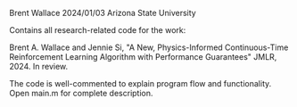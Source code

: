 Brent Wallace 2024/01/03 Arizona State University

Contains all research-related code for the work:

Brent A. Wallace and Jennie Si, "A New, Physics-Informed Continuous-Time Reinforcement Learning Algorithm with Performance Guarantees" JMLR, 2024. In review.

The code is well-commented to explain program flow and functionality. Open main.m for complete description.
